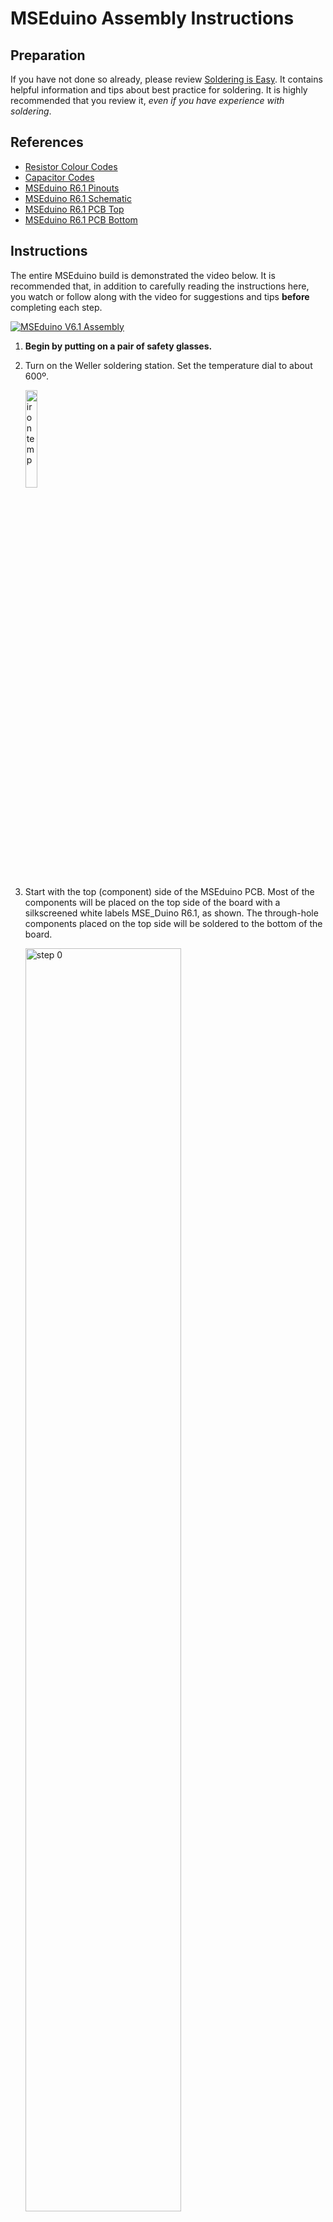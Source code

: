 # MSEduino Assembly Instructions

## Preparation

If you have not done so already, please review [Soldering is Easy](https://mightyohm.com/files/soldercomic/FullSolderComic_EN.pdf). It contains helpful information and tips about best practice for soldering. It is highly recommended that you review it, *even if you have experience with soldering*.

## References

- [Resistor Colour Codes](https://suntsu.com/wp-content/uploads/2021/10/Resistor-Code-Chart-768x768.png)
- [Capacitor Codes](https://i2.wp.com/www.bragitoff.com/wp-content/uploads/2015/09/CapacitorsCheatSheet.png)
- [MSEduino R6.1 Pinouts](MSEduino/MSEduino_R6.1_Pinouts.pdf)
- [MSEduino R6.1 Schematic](MSEduino/MSEduino_R6.1_Schematic.pdf)
- [MSEduino R6.1 PCB Top](MSEduino/MSEduino_R6.1_Top.pdf)
- [MSEduino R6.1 PCB Bottom](MSEduino/MSEduino_R6.1_Bottom.pdf)

## Instructions

The entire MSEduino build is demonstrated the video below. It is recommended that, in addition to carefully reading the instructions here, you watch or follow along with the video for suggestions and tips **before** completing each step.

[![MSEduino V6.1 Assembly](https://img.youtube.com/vi/dpE3DcpuXqw/0.jpg)](https://www.youtube.com/watch?v=dpE3DcpuXqw "MSEduino R6.1 Assembly")

1. **Begin by putting on a pair of safety glasses.**

2. Turn on the Weller soldering station. Set the temperature dial to about 600º.

    <img src="figs/iron_temp.jpg" alt="iron temp" width="20%"/>

3. Start with the top (component) side of the MSEduino PCB. Most of the components will be placed on the top side of the board with a silkscreened white labels MSE_Duino R6.1, as shown. The through-hole components placed on the top side will be soldered to the bottom of the board.

    <img src="figs/Step00.jpg" alt="step 0" width="72%"/>

4. Place eleven 4.7 kΩ resistors into their marked locations (R2, R3, R5, R6, R8–R14). Note that, the orientation of the resistor does not matter; however, it is good practice to have them all face the same way.

    <img src="figs/Step01.jpg" alt="step 1" width="72%"/>
    <img src="figs/bent_leads1.jpg" alt="bent leads 1" width="72%">


5. Bend the leads of the resistors outwards so that they do not fall out of place while being soldered. This may be done by reaching underneath before flipping the board over or by holding the resistors in place with one hand while flipping the board over with the other and then bending the leads outwards. In either case, the resistors should be pressed flush to the board while bending the leads. The leads should only be bent over enough to keep the resistor in place (30–50º).

    <img src="figs/bent_leads2.jpg" alt="bent leads 2" width="72%"/>

6. Solder one of resistor leads to the pad on the PCB. Once soldered, check the resistor from the component side to ensure that it has not popped up. If it has, reheat the solder and, begin careful to not burn your fingers, press the resistor to the PCB. Solder the other lead.

    <img src="figs/solder_leads.jpg" alt="solder leads" width="72%"/>

7. Check that the solder joints are well formed. Ensure that there is sufficient, but not too much solder, at each connection. Look for cold solder joints (a ball of solder above pad). If any problems are visible, use the soldering iron to retouch the joints, adding more solder if necessary.

8. Using flush cutters, trim exposed leads as close to the board as possible without cutting the joint itself. Repeat Steps 6–8 for the remaining fourteen 4.7 kΩ resistors.

    <img src="figs/trim_leads.jpg" alt="trim leads" width="72%"/>

9. The next component to add is a SP1117 surface-mount voltage regulator (U8). See Steps 11–14 for details on how to solder this component to the PCB.

    <img src="figs/Step02.jpg" alt="step 2" width="72%"/>

10. Start by heating one pad and adding a small amount of solder.

    <img src="figs/surface_mount1.jpg" alt="surface mount 1" width="72%"/>

11. Holding the component with a pair of tweezers or needle-nose pliers, reheat the solder and slide the part into place. The three legs (one soldered and two unsoldered) should straddle the pads. If the legs are not aligned properly aligned with the pads, reheat the pad/leg with solder and reposition.

    <img src="figs/surface_mount2.jpg" alt="surface mount 2" width="72%"/>

12. Solder other legs to the board. Solder should flow under each leg.

    <img src="figs/surface_mount3.jpg" alt="surface mount 3" width="72%"/>

13. Solder the ground tab to the board. Note that the ground pad will take a while to heat up to a sufficient temperature to allow solder to flow properly. The solder should flow under the tab.

    <img src="figs/surface_mount4.jpg" alt="surface mount 4" width="72%"/>

14. Using the same technique used for the surface-mount voltage regulator, solder the MOSFET (Q3) into place. 

    <img src="figs/Step03.jpg" alt="step 3" width="72%"/>


15. Solder the six-pin load switch (U1) into place. Be careful to align the dot that marks pin 1 with the dot on the PCB.

    <img src="figs/Step04.jpg" alt="step 4" width="72%"/>
    <img src="figs/load_switch_zoom.jpg" alt="load switch" width="72%">

16. Turn the MSEduino over to work on the solder side.

17. Solder in the two pushbuttons (marked as Prog/PB1 and PB2/Rst on the PCB). The buttons may be installed in either orientation. There is no need to trim the pins after soldering.

    <img src="figs/Step05.jpg" alt="step 5" width="72%"/>

18. Being careful to not bend any pins, insert the DIP switch into the marked location on the board (S1). You may need to gently roll the component on a flat surface or use pliers to bend the pins such that they align the holes. Note that, the numbers should be towards the inside of the PCB, with the ON direction towards the upper edge of the PCB. Solder one corner first. Check to make sure that the socket is seated properly. If necessary, reheat the solder while pushing the socket closer to the board. Once the socket is firmly seated, solder the remaining pins. There is no need to trim the pins after soldering.

    <img src="figs/Step06.jpg" alt="step 6" width="72%"/>

19. Place the **3 mm** bipolar LED (**small clear package—not one of the 5 mm red LEDs or 5 mm clear IR LED**) in the LED 2 location. Since this LED is bipolar, it will work either way; however, if you want to chose the colour (red or green) it must be installed in a particular orientation. For red, the short leg should be downwards (flat side of silkscreen); for green, the short leg should be upwards (round side of silkscreen). To check before soldering, you can energize the LED using the diode testing function of a digital multimeter. Once placed, solder the LED to the board.

    <img src="figs/Step07.jpg" alt="step 7" width="72%"/>
    <img src="figs/3mm_LED.jpg" alt="3 mm LED" width="72%"/>
    
20. Place five 0.1 µF ceramic capacitors (C1, C2, C6, C8, C9) into their marked locations. Ceramic capacitors are not polarized, therefore it does not matter what orientation the capacitors are placed in (although it is good practice to face them all the same way). You may then bend the leads, and solder them in place.

    <img src="figs/Step08.jpg" alt="step 8" width="72%"/>

21. Place the 2N7000 N-channel MOSFETs (Q1, Q2). Ensure that they are seated properly and solder one pin of each. If necessary, adjust the alignment, then solder the remaining pins.

    <img src="figs/Step09.jpg" alt="step 9" width="72%"/>

22. Place the 10 kΩ potentiometer in location R1. Solder the potentiometer to the board by a single pin, check and adjust alignment, then solder remaining pins. There is no need to trim the pins after soldering.

    <img src="figs/Step10.jpg" alt="step 10" width="72%"/>

23. Solder the three 29-pin male headers at the bottom edge of the board. Black (inner) is used for signal, yellow and red (middle) for power, and green (outer) for ground. For the black and green headers, start by using a pair of pliers to break off eleven pins (reducing from 40). Save the broken off pins. Note that the shorter pins should be inserted into the PCB (long end of pin up) and no pins should be inserted into the holes for JP2 and JP3. Start by soldering one pin of each header, checking that each is sitting flat and straight. If necessary, reheat the solder to adjust and ensure that all of the pins are perpendicular to the PCB and that all of the headers are aligned. Once everything looks good, solder the remaining pins.

    <img src="figs/Step11.jpg" alt="step 11" width="72%"/>

24. Solder the 19-pin female headers (M1). Note that there are two rows that allow ESP32 modules with different widths to be used. Confirm which row should be used by lining up the ESP32 module on the PCB.

    <img src="figs/Step12.jpg" alt="step 12" width="72%"/>

25. Solder the 2-pin female header to the left of R5 and R9 and 4-pin female header to the left of R11, R12 and R14.

    <img src="figs/Step13.jpg" alt="step 13" width="72%"/>

26. Turn the board over to the solder side. Using a pair of tweezers, solder a 20 kΩ surface-mount resistor (603 package) between the J39 signal pin (inner) and 3.3 V pin (middle). Repeat for J34.

    <img src="figs/pullup_resistors.jpg" alt="pullup resistors" width="72%"/>

27. Turn the board over to the comoponent side. Place the 10 µF electrolytic capacitor (C14). Note that, unlike ceramic capacitors, electrolytic capacitors have a polarity. The side with the negative lead is indicated by a white band (containing negative signs) on the capacitor barrel. The pad for the positive lead is marked with a plus sign on the board. Once placed, solder the capacitors to the board and trim the leads.

    <img src="figs/Step14.jpg" alt="step 14" width="72%"/>

28. Place the addressable RGB LED (LED1). Ensure that the flat side (with longer leads) is aligned with the silkscreen (towards the middle of the board). Some "wiggling" may be necessary to get all four leads to align with the holes. Don't push past the widening in each lead—the LED should sit approximately 4 mm above the PCB. Solder in place and trim the leads.

    <img src="figs/Step15.jpg" alt="step 15" width="72%"/>

29. Turn the MSEdunio over to the solder side. Place the USB-A connector (J2), ensuring that it is fully seated against the PCB. Flip the board and solder one of the four small pins. Check alignment and then solder the remaining three small pins. The two large pins serve to reinforce the connection to the board. Flood the corresponding holes with solder for form a secure connection.

    <img src="figs/Step16.jpg" alt="step 16" width="72%"/>
    <img src="figs/USB_connector.jpg" alt="USB connector" width="72%"/>

30. Once the board has been soldered, it is important to test for short circuits and other potential issues **before** inserting the ESP32 module. Using a multimeter set to continuity (beep) mode, the following tests should be performed. If a beep is heard, the source of the short circuit must be identified and corrected.
    1. Ground (bottom hole of JP2 or JP3, or pins along bottom edge of board) to 3.3 VDC pins (middle pins of J0–J3, J5, J18, J19, J21–J23, J25, J32–J36, J39, RST).
    2. Ground (bottom hole of JP2 or JP3, or pins along bottom edge of board) to 5.0 VDC pins (middle pins of J4, J12–J17, J21-5, J22-5, J26, J27).
    3. 3.3 VDC (middle pins of J0–J3, J5, J18, J19, J21–J23, J25, J32–J36, J39, RST) to 5 VDC pins (middle pins of J4, J12–J17, J21-5, J22-5, J26, J27).

31. If the board passes the short circuit tests, connect the MSEduino board to USB power using the USB-A to USB-A cable or a fully-charged USB battery. Using a multimeter in DC voltage mode, the following tests should be performed. If the voltages are different than expected, then there is a problem with the board that must be identified before proceeding.
    1. Check that LED2 comes on.
    2. Check that 3.3 VDC is at the 3.3 VDC pins (middle pins of J0–J3, J5, J18, J19, J21–J23, J25, J32–J36, J39, RST).
    3. Check that 5.0 VDC is at 5.0 VDC pins (middle pins of J4, J12–J17, J21-5, J22-5, J26, J27).
    4. If the board passes the voltage checks, remove USB power.
    5. **Before proceeding, have a TA confirm that your board passes these tests.**

32. Carefully align the pins of the ESP32 module with the M1 headers and then insert the ESP32 module.

    <img src="figs/ESP32_insertion.jpg" alt="ESP32 insertion" width="72%"/>

33. Your fully-assembled MSEduino board with ESP32 installed should look like this:

    <img src="figs/MSEduino_complete.jpg" alt="MSEduino complete" width="72%"/>

34. **Be sure to wash your hands after handling solder.**
